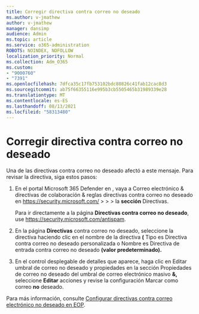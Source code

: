 ```yaml
---
title: Corregir directiva contra correo no deseado
ms.author: v-jmathew
author: v-jmathew
manager: dansimp
audience: Admin
ms.topic: article
ms.service: o365-administration
ROBOTS: NOINDEX, NOFOLLOW
localization_priority: Normal
ms.collection: Adm_O365
ms.custom:
- "9000760"
- "7391"
ms.openlocfilehash: 7dfca35c17fb753102bdc80826c41fab12cac8d3
ms.sourcegitcommit: ab75f66355116e995b3cb5505465b31989339e28
ms.translationtype: MT
ms.contentlocale: es-ES
ms.lasthandoff: 08/13/2021
ms.locfileid: "58313480"
---
```

# <a name="fix-anti-spam-policy"></a>Corregir directiva contra correo no deseado

Una de las directivas contra correo no deseado afectó a este mensaje. Para revisar la directiva, siga estos pasos:

1. En el portal Microsoft 365 Defender en , vaya a Correo electrónico & directivas de colaboración & reglas directivas contra correo no deseado en <https://security.microsoft.com/>  \>  \>  \>  la **sección** Directivas.

   Para ir directamente a la página **Directivas contra correo no deseado**, use <https://security.microsoft.com/antispam>.

2. En la página **Directivas** contra correo no deseado, seleccione la directiva  haciendo clic en  el nombre de la directiva **(** Tipo es Directiva contra correo no deseado personalizada o Nombre es Directiva de entrada contra correo no deseado **(valor predeterminado).**

3. En el control desplegable de  detalles que aparece, haga clic en Editar umbral de correo no deseado y propiedades en la sección Propiedades de correo no deseado del umbral de correo electrónico masivo **&,** seleccione **Editar** acciones y revise la configuración Marcar como correo **no** deseado.

Para más información, consulte [Configurar directivas contra correo electrónico no deseado en EOP](https://docs.microsoft.com/microsoft-365/security/office-365-security/configure-your-spam-filter-policies).
